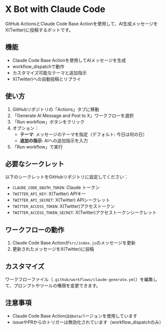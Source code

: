 # X Bot with Claude Code

GitHub ActionsとClaude Code Base Actionを使用して、AI生成メッセージをX(Twitter)に投稿するボットです。

## 機能

- Claude Code Base Actionを使用してAIメッセージを生成
- workflow_dispatchで動作
- カスタマイズ可能なテーマと追加指示
- X(Twitter)への自動投稿とリプライ

## 使い方

1. GitHubリポジトリの「Actions」タブに移動
2. 「Generate AI Message and Post to X」ワークフローを選択
3. 「Run workflow」ボタンをクリック
4. オプション：
   - **テーマ**: メッセージのテーマを指定（デフォルト: 今日は何の日）
   - **追加の指示**: AIへの追加指示を入力
5. 「Run workflow」で実行

## 必要なシークレット

以下のシークレットをGitHubリポジトリに設定してください：

- `CLAUDE_CODE_OAUTH_TOKEN`: Claude トークン
- `TWITTER_API_KEY`: X(Twitter) APIキー
- `TWITTER_API_SECRET`: X(Twitter) APIシークレット
- `TWITTER_ACCESS_TOKEN`: X(Twitter)アクセストークン
- `TWITTER_ACCESS_TOKEN_SECRET`: X(Twitter)アクセストークンシークレット

## ワークフローの動作

1. Claude Code Base Actionが`src/index.js`のメッセージを更新
2. 更新されたメッセージをX(Twitter)に投稿

## カスタマイズ

ワークフローファイル（`.github/workflows/claude-generate.yml`）を編集して、プロンプトやツールの権限を変更できます。

## 注意事項

- Claude Code Base Actionは`@beta`バージョンを使用しています
- issueやPRからのトリガーは無効化されています（workflow_dispatchのみ）
